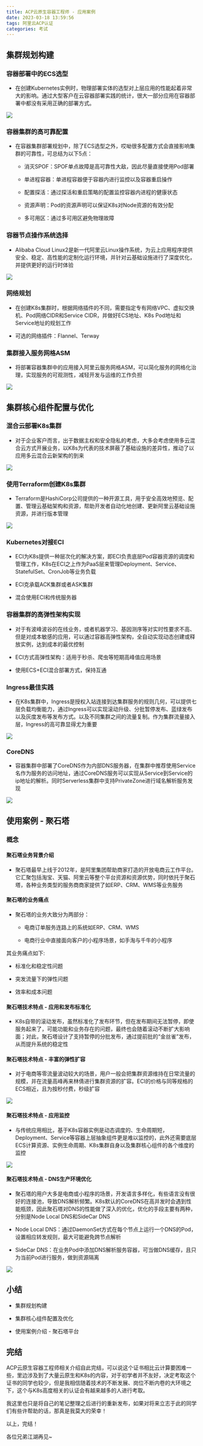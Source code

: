 ```yaml
---
title: ACP云原生容器工程师 - 应用案例
date: 2023-03-18 13:59:56
tags: 阿里云ACP认证
categories: 考试
---
```




## 集群规划构建

### 容器部署中的ECS选型

* 在创建Kubernetes实例时，物理部署实体的选型对上层应用的性能起着非常大的影响。通过大型客户在云容器部署实践的统计，很大一部分应用在容器部署中都没有采用正确的部署方式。

![](https://raw.githubusercontent.com/ErYoung2/imgbed/master/2023/03/18-14-11-13-%E6%88%AA%E5%B1%8F2023-03-18%2014.11.05.png)



### 容器集群的高可靠配置

* 在容器集群部署规划中，除了ECS选型之外，哎呦很多配置方式会直接影响集群的可靠性，可总结为以下5点：
  
  * 消灭SPOF：SPOF单点故障是高可靠性大敌，因此尽量直接使用Pod部署
  
  * 单进程容器：单进程容器便于容器内进行监控以及容器重启操作
  
  * 配置探活：通过探活和重启策略的配置监控容器内进程的健康状态
  
  * 资源声明：Pod的资源声明可以保证K8s对Node资源的有效分配
  
  * 多可用区：通过多可用区避免物理故障



### 容器节点操作系统选择

* Alibaba Cloud Linux2是新一代阿里云Linux操作系统，为云上应用程序提供安全、稳定、高性能的定制化运行环境，并针对云基础设施进行了深度优化，并提供更好的运行时体验

![](https://raw.githubusercontent.com/ErYoung2/imgbed/master/2023/03/18-14-10-32-%E6%88%AA%E5%B1%8F2023-03-18%2014.10.24.png)



### 网络规划

* 在创建K8s集群时，根据网络插件的不同，需要指定专有网络VPC、虚拟交换机、Pod网络CIDR和Service CIDR，并做好ECS地址、K8s Pod地址和Service地址的规划工作

* 可选的网络插件：Flannel、Terway



### 集群接入服务网格ASM

* 将部署容器集群中的应用接入阿里云服务网格ASM，可以简化服务的网格化治理，实现服务的可观测性，减轻开发与运维的工作负担

![](https://raw.githubusercontent.com/ErYoung2/imgbed/master/2023/03/18-14-14-19-%E6%88%AA%E5%B1%8F2023-03-18%2014.14.10.png)





## 集群核心组件配置与优化

### 混合云部署K8s集群

* 对于企业客户而言，出于数据主权和安全隐私的考虑，大多会考虑使用多云混合云方式开展业务，以K8s为代表的技术屏蔽了基础设施的差异性，推动了以应用多云混合云新架构的到来

![](https://raw.githubusercontent.com/ErYoung2/imgbed/master/2023/03/18-14-16-16-%E6%88%AA%E5%B1%8F2023-03-18%2014.16.09.png)



### 使用Terraform创建K8s集群

* Terraform是HashiCorp公司提供的一种开源工具，用于安全高效地预览、配置、管理云基础架构和资源，帮助开发者自动化地创建、更新阿里云基础设施资源，并进行版本管理

![](https://raw.githubusercontent.com/ErYoung2/imgbed/master/2023/03/18-14-17-55-%E6%88%AA%E5%B1%8F2023-03-18%2014.17.48.png)

### Kubernetes对接ECI

* ECI为K8s提供一种层次化的解决方案，即ECI负责底层Pod容器资源的调度和管理工作，K8s在ECI之上作为PaaS层来管理Deployment、Service、StatefulSet、CronJob等业务负载

* ECI克承载ACK集群或者ASK集群

* 混合使用ECI和传统服务器



### 容器集群的高弹性架构实现

* 对于有波峰波谷的在线业务，或者机器学习、基因测序等对实时性要求不高、但是对成本敏感的应用，可以通过容器高弹性架构，全自动实现动态创建或释放实例，达到成本的最优控制

* ECI方式高弹性架构：适用于秒杀、爬虫等短期高峰值应用场景

* 使用ECS+ECI混合部署方式，保持互通



### Ingress最佳实践

* 在K8s集群中，Ingress是授权入站连接到达集群服务的规则几何，可以提供七层负载均衡能力，通过Ingress可以实现滚动升级、分批暂停发布、蓝绿发布以及灰度发布等发布方式。以及不同集群之间的流量复制。作为集群流量接入层，Ingress的高可靠显得尤为重要

![](https://raw.githubusercontent.com/ErYoung2/imgbed/master/2023/03/18-14-23-52-%E6%88%AA%E5%B1%8F2023-03-18%2014.23.28.png)



### CoreDNS

* 容器集群中部署了CoreDNS作为内部DNS服务器，在集群中推荐使用Service名作为服务的访问地址，通过CoreDNS服务可以实现从Service到Service的ip地址的解析。同时Serverless集群中支持PrivateZone进行域名解析服务发现

![](https://raw.githubusercontent.com/ErYoung2/imgbed/master/2023/03/18-14-25-38-%E6%88%AA%E5%B1%8F2023-03-18%2014.25.31.png)



## 使用案例 - 聚石塔

### 概念

#### 聚石塔业务背景介绍

* 聚石塔最早上线于2012年，是阿里集团帮助商家打造的开放电商云工作平台。它汇聚包括淘宝、天猫、阿里云等整个平台资源和资源优势，同时依托于聚石塔，各种业务类型的服务商商家提供了如ERP、CRM、WMS等业务服务



#### 聚石塔的业务痛点

* 聚石塔的业务大致分为两部分：
  
  * 电商订单服务连路上的系统如ERP、CRM、WMS
  
  * 电商行业中直接面向客户的小程序场景，如手淘与千牛的小程序

其业务痛点如下:

* 标准化和稳定性问题

* 突发流量下的弹性问题

* 效率和成本问题



#### 聚石塔技术特点 - 应用和发布标准化

* K8s自带的滚动发布，虽然标准化了发布环节，但在发布期间无法暂停，即使服务起来了，可能功能和业务存在的问题，最终也会随着滚动不断扩大影响面；对此，聚石塔设计了支持暂停的分批发布，通过提前批的“金丝雀”发布，从而提升系统的稳定性



#### 聚石塔技术特点 - 丰富的弹性扩容

* 对于电商等零流量波动较大的场景，用户一般会把集群资源维持在日常流量的规模，并在流量高峰再来林倩进行集群资源的扩容。ECI的价格与同等规格的ECS相近，且为按秒付费，秒级扩容

![](https://raw.githubusercontent.com/ErYoung2/imgbed/master/2023/03/18-14-33-11-%E6%88%AA%E5%B1%8F2023-03-18%2014.33.02.png)



#### 聚石塔技术特点 - 应用监控

* 与传统应用相比，基于K8s容器实例是动态调度的、生命周期短，Deployment、Service等容器上层抽象组件更是难以监控的，此外还需要底层ECS计算资源、实例生命周期、K8s集群自身以及集群核心组件的各个维度的监控

![](https://raw.githubusercontent.com/ErYoung2/imgbed/master/2023/03/18-14-35-08-%E6%88%AA%E5%B1%8F2023-03-18%2014.35.00.png)



#### 聚石塔技术特点 - DNS生产环境优化

* 聚石塔的用户大多是电商或小程序的场景，开发语言多样化，有些语言没有很好的连接池，导致DNS解析频繁。K8s默认的CoreDNS在高并发时会遇到性能瓶颈，因此聚石塔对DNS的性能做了深入的优化，优化的手段主要有两种，分别是Node Local DNS和SideCar DNS

* Node Local DNS：通过DaemonSet方式在每个节点上运行一个DNS的Pod，设置相应转发规则，最大可能避免跨节点解析

* SideCar DNS：在业务Pod中添加DNS解析服务容器，可当做DNS缓存，且只为当前Pod进行服务，做到资源隔离

![](https://raw.githubusercontent.com/ErYoung2/imgbed/master/2023/03/18-14-44-50-%E6%88%AA%E5%B1%8F2023-03-18%2014.44.42.png)

## 小结

* 集群规划构建

* 集群核心组件配置及优化

* 使用案例介绍 - 聚石塔平台





## 完结

ACP云原生容器工程师相关介绍自此完结，可以说这个证书相比云计算要困难一些，里边涉及到了大量云原生和K8s的内容，对于初学者并不友好，决定考取这个证书的同学也较少，但是我相信随着技术的不断发展、岗位不断内卷的大环境之下，这个与K8s高度相关的认证会有越来越多的人进行考取。

我这里也只是将自己的笔记整理之后进行的重新发布，如果对将来立志于此的同学们有些许帮助的话，那真是我莫大的荣幸！

以上，完结！

各位兄弟江湖再见~
